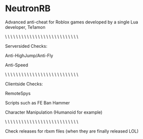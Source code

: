 # NeutronRB
Advanced anti-cheat for Roblox games developed by a single Lua developer, Te1amon

\ \ \ \ \ \ \ \ \ \ \ \ \ \ \ \ \ \ \ \ \ \ \ \ \ \ \

Serversided Checks:

Anti-HighJump/Anti-Fly

Anti-Speed

\ \ \ \ \ \ \ \ \ \ \ \ \ \ \ \ \ \ \ \ \ \ \ \ \ \ \

Clientside Checks:

RemoteSpys

Scripts such as FE Ban Hammer

Character Manipulation (Humanoid for example)

\ \ \ \ \ \ \ \ \ \ \ \ \ \ \ \ \ \ \ \ \ \ \ \ \ \ \

Check releases for rbxm files (when they are finally released LOL)
